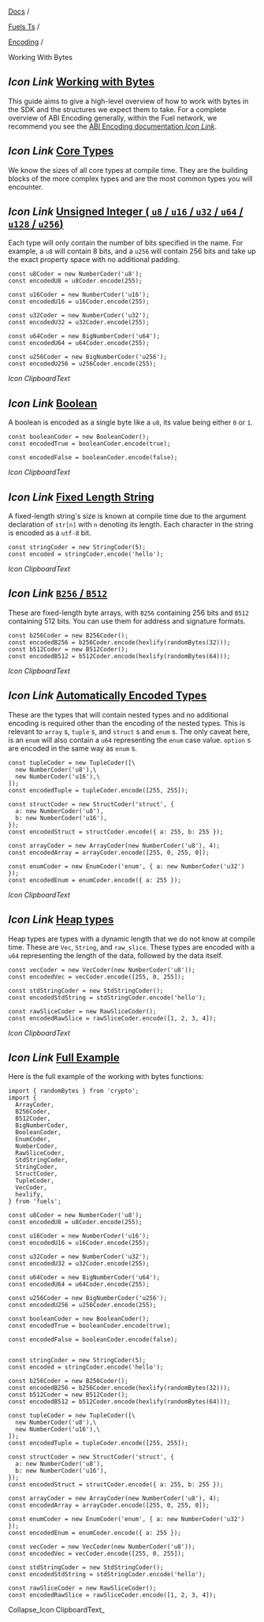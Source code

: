 [Docs](https://docs.fuel.network/) /

[Fuels Ts](https://docs.fuel.network/docs/fuels-ts/) /

[Encoding](https://docs.fuel.network/docs/fuels-ts/encoding/) /

Working With Bytes

## _Icon Link_ [Working with Bytes](https://docs.fuel.network/docs/fuels-ts/encoding/working-with-bytes/\#working-with-bytes)

This guide aims to give a high-level overview of how to work with bytes in the SDK and the structures we expect them to take. For a complete overview of ABI Encoding generally, within the Fuel network, we recommend you see the [ABI Encoding documentation _Icon Link_](https://docs.fuel.network/docs/specs/abi/).

## _Icon Link_ [Core Types](https://docs.fuel.network/docs/fuels-ts/encoding/working-with-bytes/\#core-types)

We know the sizes of all core types at compile time. They are the building blocks of the more complex types and are the most common types you will encounter.

## _Icon Link_ [Unsigned Integer ( `u8` / `u16` / `u32` / `u64` / `u128` / `u256`)](https://docs.fuel.network/docs/fuels-ts/encoding/working-with-bytes/\#unsigned-integer-u8--u16--u32--u64--u128--u256)

Each type will only contain the number of bits specified in the name. For example, a `u8` will contain 8 bits, and a `u256` will contain 256 bits and take up the exact property space with no additional padding.

```fuel_Box fuel_Box-idXKMmm-css
const u8Coder = new NumberCoder('u8');
const encodedU8 = u8Coder.encode(255);

const u16Coder = new NumberCoder('u16');
const encodedU16 = u16Coder.encode(255);

const u32Coder = new NumberCoder('u32');
const encodedU32 = u32Coder.encode(255);

const u64Coder = new BigNumberCoder('u64');
const encodedU64 = u64Coder.encode(255);

const u256Coder = new BigNumberCoder('u256');
const encodedU256 = u256Coder.encode(255);
```

_Icon ClipboardText_

## _Icon Link_ [Boolean](https://docs.fuel.network/docs/fuels-ts/encoding/working-with-bytes/\#boolean)

A boolean is encoded as a single byte like a `u8`, its value being either `0` or `1`.

```fuel_Box fuel_Box-idXKMmm-css
const booleanCoder = new BooleanCoder();
const encodedTrue = booleanCoder.encode(true);

const encodedFalse = booleanCoder.encode(false);

```

_Icon ClipboardText_

## _Icon Link_ [Fixed Length String](https://docs.fuel.network/docs/fuels-ts/encoding/working-with-bytes/\#fixed-length-string)

A fixed-length string's size is known at compile time due to the argument declaration of `str[n]` with `n` denoting its length. Each character in the string is encoded as a `utf-8` bit.

```fuel_Box fuel_Box-idXKMmm-css
const stringCoder = new StringCoder(5);
const encoded = stringCoder.encode('hello');
```

_Icon ClipboardText_

## _Icon Link_ [`B256` / `B512`](https://docs.fuel.network/docs/fuels-ts/encoding/working-with-bytes/\#b256--b512)

These are fixed-length byte arrays, with `B256` containing 256 bits and `B512` containing 512 bits. You can use them for address and signature formats.

```fuel_Box fuel_Box-idXKMmm-css
const b256Coder = new B256Coder();
const encodedB256 = b256Coder.encode(hexlify(randomBytes(32)));
const b512Coder = new B512Coder();
const encodedB512 = b512Coder.encode(hexlify(randomBytes(64)));
```

_Icon ClipboardText_

## _Icon Link_ [Automatically Encoded Types](https://docs.fuel.network/docs/fuels-ts/encoding/working-with-bytes/\#automatically-encoded-types)

These are the types that will contain nested types and no additional encoding is required other than the encoding of the nested types. This is relevant to `array` s, `tuple` s, and `struct` s and `enum` s. The only caveat here, is an `enum` will also contain a `u64` representing the `enum` case value. `option` s are encoded in the same way as `enum` s.

```fuel_Box fuel_Box-idXKMmm-css
const tupleCoder = new TupleCoder([\
  new NumberCoder('u8'),\
  new NumberCoder('u16'),\
]);
const encodedTuple = tupleCoder.encode([255, 255]);

const structCoder = new StructCoder('struct', {
  a: new NumberCoder('u8'),
  b: new NumberCoder('u16'),
});
const encodedStruct = structCoder.encode({ a: 255, b: 255 });

const arrayCoder = new ArrayCoder(new NumberCoder('u8'), 4);
const encodedArray = arrayCoder.encode([255, 0, 255, 0]);

const enumCoder = new EnumCoder('enum', { a: new NumberCoder('u32') });
const encodedEnum = enumCoder.encode({ a: 255 });
```

_Icon ClipboardText_

## _Icon Link_ [Heap types](https://docs.fuel.network/docs/fuels-ts/encoding/working-with-bytes/\#heap-types)

Heap types are types with a dynamic length that we do not know at compile time. These are `Vec`, `String`, and `raw_slice`. These types are encoded with a `u64` representing the length of the data, followed by the data itself.

```fuel_Box fuel_Box-idXKMmm-css
const vecCoder = new VecCoder(new NumberCoder('u8'));
const encodedVec = vecCoder.encode([255, 0, 255]);

const stdStringCoder = new StdStringCoder();
const encodedStdString = stdStringCoder.encode('hello');

const rawSliceCoder = new RawSliceCoder();
const encodedRawSlice = rawSliceCoder.encode([1, 2, 3, 4]);
```

_Icon ClipboardText_

## _Icon Link_ [Full Example](https://docs.fuel.network/docs/fuels-ts/encoding/working-with-bytes/\#full-example)

Here is the full example of the working with bytes functions:

```fuel_Box fuel_Box-idXKMmm-css
import { randomBytes } from 'crypto';
import {
  ArrayCoder,
  B256Coder,
  B512Coder,
  BigNumberCoder,
  BooleanCoder,
  EnumCoder,
  NumberCoder,
  RawSliceCoder,
  StdStringCoder,
  StringCoder,
  StructCoder,
  TupleCoder,
  VecCoder,
  hexlify,
} from 'fuels';

const u8Coder = new NumberCoder('u8');
const encodedU8 = u8Coder.encode(255);

const u16Coder = new NumberCoder('u16');
const encodedU16 = u16Coder.encode(255);

const u32Coder = new NumberCoder('u32');
const encodedU32 = u32Coder.encode(255);

const u64Coder = new BigNumberCoder('u64');
const encodedU64 = u64Coder.encode(255);

const u256Coder = new BigNumberCoder('u256');
const encodedU256 = u256Coder.encode(255);

const booleanCoder = new BooleanCoder();
const encodedTrue = booleanCoder.encode(true);

const encodedFalse = booleanCoder.encode(false);


const stringCoder = new StringCoder(5);
const encoded = stringCoder.encode('hello');

const b256Coder = new B256Coder();
const encodedB256 = b256Coder.encode(hexlify(randomBytes(32)));
const b512Coder = new B512Coder();
const encodedB512 = b512Coder.encode(hexlify(randomBytes(64)));

const tupleCoder = new TupleCoder([\
  new NumberCoder('u8'),\
  new NumberCoder('u16'),\
]);
const encodedTuple = tupleCoder.encode([255, 255]);

const structCoder = new StructCoder('struct', {
  a: new NumberCoder('u8'),
  b: new NumberCoder('u16'),
});
const encodedStruct = structCoder.encode({ a: 255, b: 255 });

const arrayCoder = new ArrayCoder(new NumberCoder('u8'), 4);
const encodedArray = arrayCoder.encode([255, 0, 255, 0]);

const enumCoder = new EnumCoder('enum', { a: new NumberCoder('u32') });
const encodedEnum = enumCoder.encode({ a: 255 });

const vecCoder = new VecCoder(new NumberCoder('u8'));
const encodedVec = vecCoder.encode([255, 0, 255]);

const stdStringCoder = new StdStringCoder();
const encodedStdString = stdStringCoder.encode('hello');

const rawSliceCoder = new RawSliceCoder();
const encodedRawSlice = rawSliceCoder.encode([1, 2, 3, 4]);
```

Collapse_Icon ClipboardText_